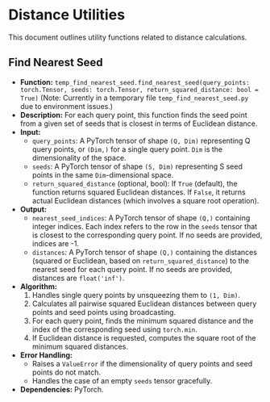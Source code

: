 # Distance Utilities

This document outlines utility functions related to distance calculations.

## Find Nearest Seed

-   **Function:** `temp_find_nearest_seed.find_nearest_seed(query_points: torch.Tensor, seeds: torch.Tensor, return_squared_distance: bool = True)`
    (Note: Currently in a temporary file `temp_find_nearest_seed.py` due to environment issues.)
-   **Description:** For each query point, this function finds the seed point from a given set of seeds that is closest in terms of Euclidean distance.
-   **Input:**
    -   `query_points`: A PyTorch tensor of shape `(Q, Dim)` representing Q query points, or `(Dim,)` for a single query point. `Dim` is the dimensionality of the space.
    -   `seeds`: A PyTorch tensor of shape `(S, Dim)` representing S seed points in the same `Dim`-dimensional space.
    -   `return_squared_distance` (optional, bool): If `True` (default), the function returns squared Euclidean distances. If `False`, it returns actual Euclidean distances (which involves a square root operation).
-   **Output:**
    -   `nearest_seed_indices`: A PyTorch tensor of shape `(Q,)` containing integer indices. Each index refers to the row in the `seeds` tensor that is closest to the corresponding query point. If no seeds are provided, indices are -1.
    -   `distances`: A PyTorch tensor of shape `(Q,)` containing the distances (squared or Euclidean, based on `return_squared_distance`) to the nearest seed for each query point. If no seeds are provided, distances are `float('inf')`.
-   **Algorithm:**
    1.  Handles single query points by unsqueezing them to `(1, Dim)`.
    2.  Calculates all pairwise squared Euclidean distances between query points and seed points using broadcasting.
    3.  For each query point, finds the minimum squared distance and the index of the corresponding seed using `torch.min`.
    4.  If Euclidean distance is requested, computes the square root of the minimum squared distances.
-   **Error Handling:**
    -   Raises a `ValueError` if the dimensionality of query points and seed points do not match.
    -   Handles the case of an empty `seeds` tensor gracefully.
-   **Dependencies:** PyTorch.
